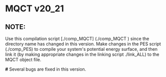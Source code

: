 # MQCT v20_21

## NOTE: 
Use this compilation script [./comp_MQCT] (./comp_MQCT ) since the directory name has changed in this version. Make changes in the PES script (./comp_PES) to compile your system's potential energy surface, and then link it (by making appropriate changes in the linking script ./link_ALL) to the MQCT object file.

**#** Several bugs are fixed in this version.
